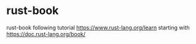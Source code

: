 # rust-book
 rust-book
 following tutorial https://www.rust-lang.org/learn
 starting with https://doc.rust-lang.org/book/
 
